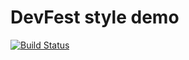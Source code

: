 # DevFest style demo

[![Build Status](https://travis-ci.org/frassinier/devfest-style-demo.svg?branch=master)](https://travis-ci.org/frassinier/devfest-style-demo)
